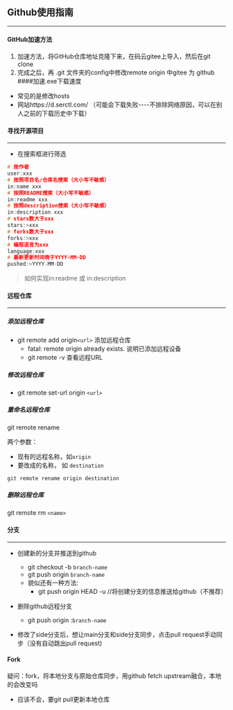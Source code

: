 ## Github使用指南

***

#### GitHub加速方法

1. 加速方法，将GitHub仓库地址克隆下来，在码云gitee上导入，然后在git clone
2. 完成之后，再 .git 文件夹的config中修改remote origin 中gitee 为 github
####加速.exe下载速度
* 常见的是修改hosts
* 网站https://d.serctl.com/   （可能会下载失败----不排除网络原因，可以在别人之前的下载历史中下载）


#### 寻找开源项目

***

* 在搜索框进行筛选

```c
# 按作者
user:xxx
# 按照项目名/仓库名搜索（大小写不敏感）
in:name xxx
# 按照README搜索（大小写不敏感）
in:readme xxx
# 按照description搜索（大小写不敏感）
in:description xxx
# stars数大于xxx
stars:>xxx
# forks数大于xxx
forks:>xxx
# 编程语言为xxx
language:xxx
# 最新更新时间晚于YYYY-MM-DD
pushed:>YYYY-MM-DD
```

> 如何实现in:readme 或 in:description



#### 远程仓库

***

##### 添加远程仓库

* git remote add origin`<url>`  添加远程仓库
  * fatal: remote origin already exists. 说明已添加远程设备
  * git remote -v       查看远程URL

##### 修改远程仓库

* git remote set-url origin `<url>`

##### 重命名远程仓库

git remote rename 

两个参数：

* 现有的远程名称，如`origin`
* 要改成的名称， 如  `destination`

`git remote rename origin destination`

##### 删除远程仓库

git remote rm `<name>`

#### 分支

***

* 创建新的分支并推送到github
  * git checkout -b `branch-name`
  * git push origin `branch-name`
  * 貌似还有一种方法:
    * git push origin HEAD -u //将创建分支的信息推送给github（不推荐）
* 删除github远程分支
  * git push origin :`branch-name`

* 修改了side分支后，想让main分支和side分支同步，点击pull request手动同步（没有自动跳出pull request)

#### Fork

疑问：fork，将本地分支与原始仓库同步，用github fetch upstream融合，本地的会改变吗

* 应该不会，要git pull更新本地仓库